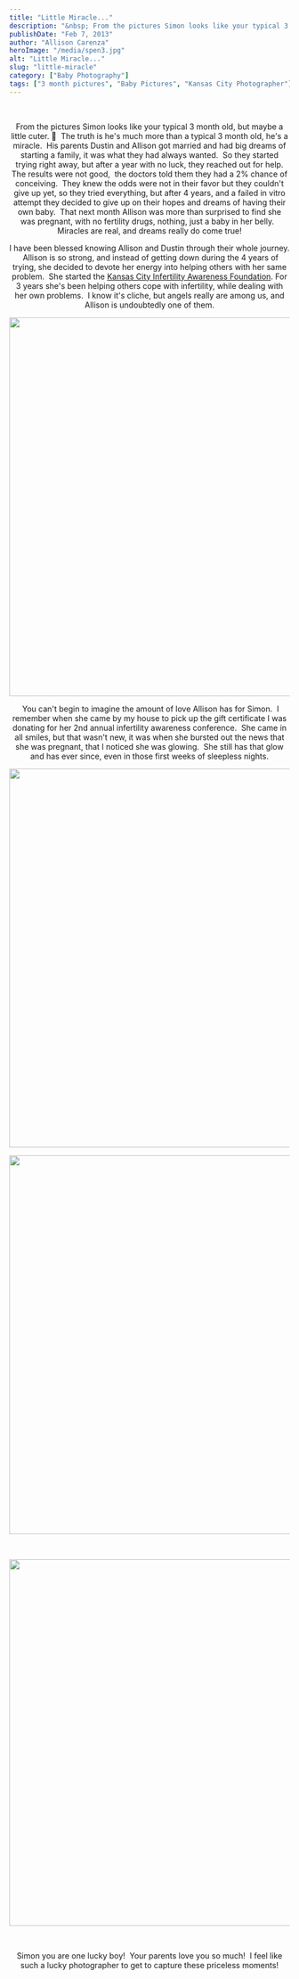 ```yaml
---
title: "Little Miracle..."
description: "&nbsp; From the pictures Simon looks like your typical 3 month old, but maybe a little cuter. 🙂  The truth "
publishDate: "Feb 7, 2013"
author: "Allison Carenza"
heroImage: "/media/spen3.jpg"
alt: "Little Miracle..."
slug: "little-miracle"
category: ["Baby Photography"]
tags: ["3 month pictures", "Baby Pictures", "Kansas City Photographer"]
---
```


<p>&nbsp;</p>
<p style="text-align: center;">From the pictures Simon looks like your typical 3 month old, but maybe a little cuter. 🙂  The truth is he&apos;s much more than a typical 3 month old, he&apos;s a miracle.  His parents Dustin and Allison got married and had big dreams of starting a family, it was what they had always wanted.  So they started trying right away, but after a year with no luck, they reached out for help. The results were not good,  the doctors told them they had a 2% chance of conceiving.  They knew the odds were not in their favor but they couldn&apos;t give up yet, so they tried everything, but after 4 years, and a failed in vitro attempt they decided to give up on their hopes and dreams of having their own baby.  That next month Allison was more than surprised to find she was pregnant, with no fertility drugs, nothing, just a baby in her belly.   Miracles are real, and dreams really do come true!</p>
<p style="text-align: center;">I have been blessed knowing Allison and Dustin through their whole journey.  Allison is so strong, and instead of getting down during the 4 years of trying, she decided to devote her energy into helping others with her same problem.  She started the <a href="http://www.kansascityinfertilityawareness.com/">Kansas City Infertility Awareness Foundation</a>. For 3 years she&apos;s been helping others cope with infertility, while dealing with her own problems.  I know it&apos;s cliche, but angels really are among us, and Allison is undoubtedly one of them.</p>
<p><img class="aligncenter size-full wp-image-4525" title="spen3" src="/media/spen3.jpg" alt="" width="930" height="680"   /></p>
<p style="text-align: center;"> You can&apos;t begin to imagine the amount of love Allison has for Simon.  I remember when she came by my house to pick up the gift certificate I was donating for her 2nd annual infertility awareness conference.  She came in all smiles, but that wasn&apos;t new, it was when she bursted out the news that she was pregnant, that I noticed she was glowing.  She still has that glow and has ever since, even in those first weeks of sleepless nights.</p>
<p><img class="aligncenter size-full wp-image-4524" title="spen2" src="/media/spen2.jpg" alt="" width="930" height="680"   /></p>
<p style="text-align: center;">
<p><img class="aligncenter size-full wp-image-4526" title="spen4" src="/media/spen4.jpg" alt="" width="930" height="680"   /></p>
<p>&nbsp;</p>
<p><img class="aligncenter size-full wp-image-4523" title="spen1" src="/media/spen1.jpg" alt="" width="900" height="658"   /></p>
<p>&nbsp;</p>
<p style="text-align: center;">Simon you are one lucky boy!  Your parents love you so much!  I feel like such a lucky photographer to get to capture these priceless moments!</p>
